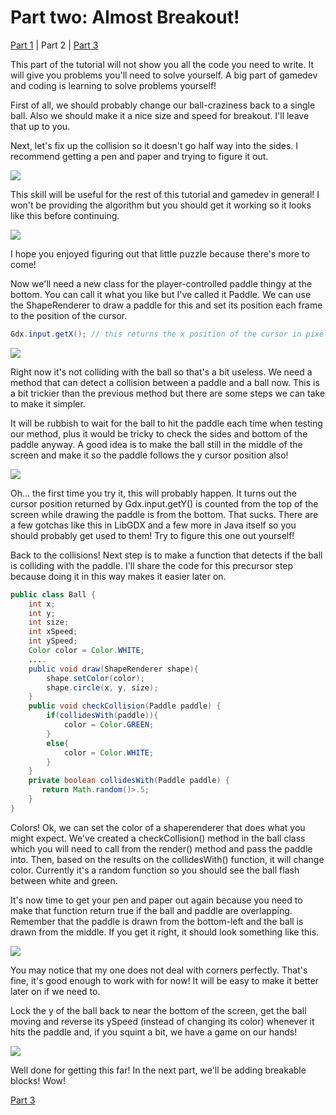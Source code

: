 # Part two: Almost Breakout!
[Part 1](http://tann.space/HelloLibgdx) | Part 2 | [Part 3](http://tann.space/HelloLibgdx/3)

This part of the tutorial will not show you all the code you need to write. It will give you problems you'll need to solve yourself. A big part of gamedev and coding is learning to solve problems yourself!

First of all, we should probably change our ball-craziness back to a single ball. Also we should make it a nice size and speed for breakout. I'll leave that up to you.

Next, let's fix up the collision so it doesn't go half way into the sides. I recommend getting a pen and paper and trying to figure it out. 

![](http://tann.space/HelloLibgdx/calc.jpg)

This skill will be useful for the rest of this tutorial and gamedev in general! I won't be providing the algorithm but you should get it working so it looks like this before continuing.

![](http://tann.space/HelloLibgdx/wall.gif)

I hope you enjoyed figuring out that little puzzle because there's more to come!

Now we'll need a new class for the player-controlled paddle thingy at the bottom. You can call it what you like but I've called it Paddle. We can use the ShapeRenderer to draw a paddle for this and set its position each frame to the position of the cursor.
```Java
Gdx.input.getX(); // this returns the x position of the cursor in pixels
```

![](http://tann.space/HelloLibgdx/bar.gif)

Right now it's not colliding with the ball so that's a bit useless. We need a method that can detect a collision between a paddle and a ball now. This is a bit trickier than the previous method but there are some steps we can take to make it simpler.

It will be rubbish to wait for the ball to hit the paddle each time when testing our method, plus it would be tricky to check the sides and bottom of the paddle anyway. A good idea is to make the ball still in the middle of the screen and make it so the paddle follows the y cursor position also! 

![](http://tann.space/HelloLibgdx/invert.gif)

Oh... the first time you try it, this will probably happen. It turns out the cursor position returned by Gdx.input.getY() is counted from the top of the screen while drawing the paddle is from the bottom. That sucks. There are a few gotchas like this in LibGDX and a few more in Java itself so you should probably get used to them! Try to figure this one out yourself!

Back to the collisions! Next step is to make a function that detects if the ball is colliding with the paddle. I'll share the code for this precursor step because doing it in this way makes it easier later on.

```Java
public class Ball {
    int x;
    int y;
    int size;
    int xSpeed;
    int ySpeed;
    Color color = Color.WHITE;
    ....
    public void draw(ShapeRenderer shape){
        shape.setColor(color);
        shape.circle(x, y, size);
    }
    public void checkCollision(Paddle paddle) {
        if(collidesWith(paddle)){
            color = Color.GREEN;
        }
        else{
            color = Color.WHITE;
        }
    }
    private boolean collidesWith(Paddle paddle) {
       return Math.random()>.5;
    }
}
```

Colors! Ok, we can set the color of a shaperenderer that does what you might expect. We've created a checkCollision() method in the ball class which you will need to call from the render() method and pass the paddle into. Then, based on the results on the collidesWith() function, it will change color. Currently it's a random function so you should see the ball flash between white and green.

It's now time to get your pen and paper out again because you need to make that function return true if the ball and paddle are overlapping. Remember that the paddle is drawn from the bottom-left and the ball is drawn from the middle. If you get it right, it should look something like this.

![](http://tann.space/HelloLibgdx/detected.gif)

You may notice that my one does not deal with corners perfectly. That's fine, it's good enough to work with for now! It will be easy to make it better later on if we need to.

Lock the y of the ball back to near the bottom of the screen, get the ball moving and reverse its ySpeed (instead of changing its color) whenever it hits the paddle and, if you squint a bit, we have a game on our hands!

![](http://tann.space/HelloLibgdx/ballbar.gif)

Well done for getting this far! In the next part, we'll be adding breakable blocks! Wow!

[Part 3](http://tann.space/HelloLibgdx/3)